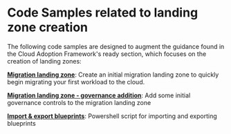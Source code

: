 # Code Samples related to landing zone creation

The following code samples are designed to augment the guidance found in the Cloud Adoption Framework's ready section, which focuses on the creation of landing zones:

**[Migration landing zone](landing-zone-sample/migration-landing-zone/README.md)**: Create an initial migration landing zone to quickly begin migrating your first workload to the cloud.

**[Migration landing zone - governance addition](landing-zone-sample/migration-landing-zone-governance/README.md)**: Add some initial governance controls to the migration landing zone

**[Import & export blueprints](landing-zone-sample/import-export-blueprints/README.md)**: Powershell script for importing and exporting blueprints
